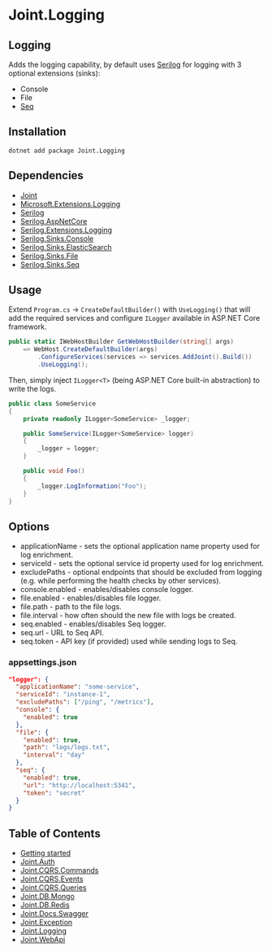 # Joint.Logging

## Logging
Adds the logging capability, by default uses [Serilog](https://serilog.net/) for logging with 3 optional extensions (sinks):

- Console
- File
- [Seq](https://datalust.co/seq)

## Installation
```
dotnet add package Joint.Logging
```

## Dependencies
- [Joint](https://www.nuget.org/packages/Joint/)
- [Microsoft.Extensions.Logging](https://www.nuget.org/packages/Microsoft.Extensions.Logging/)
- [Serilog](https://www.nuget.org/packages/Serilog/)
- [Serilog.AspNetCore](https://www.nuget.org/packages/Serilog.AspNetCore/)
- [Serilog.Extensions.Logging](https://www.nuget.org/packages/Serilog.Extensions.Logging/)
- [Serilog.Sinks.Console](https://www.nuget.org/packages/Serilog.Sinks.Console/)
- [Serilog.Sinks.ElasticSearch](https://www.nuget.org/packages/Serilog.Sinks.Elasticsearch/)
- [Serilog.Sinks.File](https://www.nuget.org/packages/Serilog.Sinks.File/)
- [Serilog.Sinks.Seq](https://www.nuget.org/packages/Serilog.Sinks.Seq/)

## Usage

Extend ```Program.cs``` -> ```CreateDefaultBuilder()``` with ```UseLogging()``` that will add the required services and configure ```ILogger``` available in ASP.NET Core framework.

```c#
public static IWebHostBuilder GetWebHostBuilder(string[] args)
    => WebHost.CreateDefaultBuilder(args)
        .ConfigureServices(services => services.AddJoint().Build())
        .UseLogging();
```

Then, simply inject ```ILogger<T>``` (being ASP.NET Core built-in abstraction) to write the logs.

```c#
public class SomeService
{
    private readonly ILogger<SomeService> _logger;

    public SomeService(ILogger<SomeService> logger)
    {
        _logger = logger;
    }

    public void Foo()
    {
        _logger.LogInformation("Foo");
    }
}
```

## Options

- applicationName - sets the optional application name property used for log enrichment.
- serviceId - sets the optional service id property used for log enrichment.
- excludePaths - optional endpoints that should be excluded from logging (e.g. while performing the health checks by other services).
- console.enabled - enables/disables console logger.
- file.enabled - enables/disables file logger.
- file.path - path to the file logs.
- file.interval - how often should the new file with logs be created.
- seq.enabled - enables/disables Seq logger.
- seq.url - URL to Seq API.
- seq.token - API key (if provided) used while sending logs to Seq.

### appsettings.json

```json
"logger": {
  "applicationName": "some-service",
  "serviceId": "instance-1",
  "excludePaths": ["/ping", "/metrics"],
  "console": {
    "enabled": true
  },
  "file": {
    "enabled": true,
    "path": "logs/logs.txt",
    "interval": "day"
  },
  "seq": {
    "enabled": true,
    "url": "http://localhost:5341",
    "token": "secret"
  }
}
```

## Table of Contents
- [Getting started](/src/Joint)
- [Joint.Auth](/src/Joint.Auth)
- [Joint.CQRS.Commands](/src/Joint.CQRS.Commands)
- [Joint.CQRS.Events](/src/Joint.CQRS.Events)
- [Joint.CQRS.Queries](/src/Joint.CQRS.Queries)
- [Joint.DB.Mongo](/src/Joint.DB.Mongo)
- [Joint.DB.Redis](/src/Joint.DB.Redis)
- [Joint.Docs.Swagger](/src/Joint.Docs.Swagger)
- [Joint.Exception](/src/Joint.Exception)
- [Joint.Logging](#logging)
- [Joint.WebApi](/src/Joint.WebApi)
